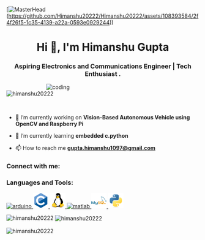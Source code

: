 [![MasterHead](![github-header-image])(https://github.com/Himanshu20222/Himanshu20222/assets/108393584/2f4f26f5-1c35-4139-a22a-0593e0929244))

<h1 align="center">Hi 👋, I'm Himanshu Gupta</h1>
<h3 align="center">Aspiring Electronics and Communications Engineer | Tech Enthusiast .</h3>
<img align="right" alt="coding" width="400" src="https://user-images.githubusercontent.com/74038190/212749447-bfb7e725-6987-49d9-ae85-2015e3e7cc41.gif">

<p align="left"> <img src="https://komarev.com/ghpvc/?username=himanshu20222&label=Profile%20views&color=0e75b6&style=flat" alt="himanshu20222" /> </p>

<p align="left"> <a href="https://twitter.com/" target="blank"><img src="https://img.shields.io/twitter/follow/?logo=twitter&style=for-the-badge" alt="" /></a> </p>

- 🔭 I’m currently working on **Vision-Based Autonomous Vehicle using OpenCV and Raspberry Pi**

- 🌱 I’m currently learning **embedded c.python**

- 📫 How to reach me **gupta.himanshu1097@gmail.com**

<h3 align="left">Connect with me:</h3>
<p align="left">
</p>

<h3 align="left">Languages and Tools:</h3>
<p align="left"> <a href="https://www.arduino.cc/" target="_blank" rel="noreferrer"> <img src="https://cdn.worldvectorlogo.com/logos/arduino-1.svg" alt="arduino" width="40" height="40"/> </a> <a href="https://www.cprogramming.com/" target="_blank" rel="noreferrer"> <img src="https://raw.githubusercontent.com/devicons/devicon/master/icons/c/c-original.svg" alt="c" width="40" height="40"/> </a> <a href="https://www.linux.org/" target="_blank" rel="noreferrer"> <img src="https://raw.githubusercontent.com/devicons/devicon/master/icons/linux/linux-original.svg" alt="linux" width="40" height="40"/> </a> <a href="https://www.mathworks.com/" target="_blank" rel="noreferrer"> <img src="https://upload.wikimedia.org/wikipedia/commons/2/21/Matlab_Logo.png" alt="matlab" width="40" height="40"/> </a> <a href="https://www.mysql.com/" target="_blank" rel="noreferrer"> <img src="https://raw.githubusercontent.com/devicons/devicon/master/icons/mysql/mysql-original-wordmark.svg" alt="mysql" width="40" height="40"/> </a> <a href="https://www.python.org" target="_blank" rel="noreferrer"> <img src="https://raw.githubusercontent.com/devicons/devicon/master/icons/python/python-original.svg" alt="python" width="40" height="40"/> </a> </p>

<p><img align="left" src="https://github-readme-stats.vercel.app/api/top-langs?username=himanshu20222&show_icons=true&locale=en&layout=compact" alt="himanshu20222" /></p>

<p>&nbsp;<img align="center" src="https://github-readme-stats.vercel.app/api?username=himanshu20222&show_icons=true&locale=en" alt="himanshu20222" /></p>

<p><img align="center" src="https://github-readme-streak-stats.herokuapp.com/?user=himanshu20222&" alt="himanshu20222" /></p>
